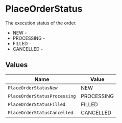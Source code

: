 # PlaceOrderStatus

The execution status of the order.
* NEW - 
* PROCESSING - 
* FILLED - 
* CANCELLED - 


## Values

| Name                         | Value                        |
| ---------------------------- | ---------------------------- |
| `PlaceOrderStatusNew`        | NEW                          |
| `PlaceOrderStatusProcessing` | PROCESSING                   |
| `PlaceOrderStatusFilled`     | FILLED                       |
| `PlaceOrderStatusCancelled`  | CANCELLED                    |